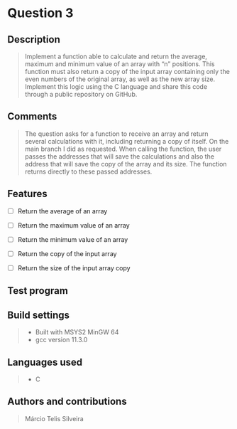 # Question 3

## Description

> Implement a function able to calculate and return the average, maximum and minimum value of an array with “n” positions. This function must also return a copy of the input array containing only the even numbers of the original array, as well as the new array size. Implement this logic using the C language and share this code through a public repository on GitHub.

## Comments

> The question asks for a function to receive an array and return several calculations with it, including returning a copy of itself. On the main branch I did as requested. When calling the function, the user passes the addresses that will save the calculations and also the address that will save the copy of the array and its size. The function returns directly to these passed addresses.

## Features

- [ ] Return the average of an array
- [ ] Return the maximum value of an array
- [ ] Return the minimum value of an array
- [ ] Return the copy of the input array
- [ ] Return the size of the input array copy


## Test program

## Build settings

>- Built with MSYS2 MinGW 64
>- gcc version 11.3.0

## Languages used

>- C

## Authors and contributions

> Márcio Telis Silveira
